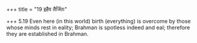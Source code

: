 +++
title = "19 इहैव तैर्जितः"

+++
5.19 Even here (in this world) birth (everything) is overcome by those
whose minds rest in eality; Brahman is spotless indeed and eal;
therefore they are established in Brahman.
